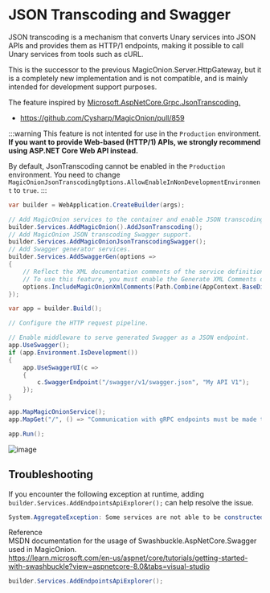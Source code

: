 # JSON Transcoding and Swagger

JSON transcoding is a mechanism that converts Unary services into JSON APIs and provides them as HTTP/1 endpoints, making it possible to call Unary services from tools such as cURL.

This is the successor to the previous MagicOnion.Server.HttpGateway, but it is a completely new implementation and is not compatible, and is mainly intended for development support purposes.

The feature inspired by [Microsoft.AspNetCore.Grpc.JsonTranscoding.](https://learn.microsoft.com/en-us/aspnet/core/grpc/json-transcoding?view=aspnetcore-9.0)

- https://github.com/Cysharp/MagicOnion/pull/859

:::warning
This feature is not intented for use in the `Production` environment.
**If you want to provide Web-based (HTTP/1) APIs, we strongly recommend using ASP.NET Core Web API instead.**

By default, JsonTranscoding cannot be enabled in the `Production` environment. You need to change `MagicOnionJsonTranscodingOptions.AllowEnableInNonDevelopmentEnvironment` to `true`.
:::

```csharp
var builder = WebApplication.CreateBuilder(args);

// Add MagicOnion services to the container and enable JSON transcoding feature.
builder.Services.AddMagicOnion().AddJsonTranscoding();
// Add MagicOnion JSON transcoding Swagger support.
builder.Services.AddMagicOnionJsonTranscodingSwagger();
// Add Swagger generator services.
builder.Services.AddSwaggerGen(options =>
{
    // Reflect the XML documentation comments of the service definition in Swagger.
    // To use this feature, you must enable the Generate XML Comments option in project options.
    options.IncludeMagicOnionXmlComments(Path.Combine(AppContext.BaseDirectory, "JsonTranscodingSample.Shared.xml"));
});

var app = builder.Build();

// Configure the HTTP request pipeline.

// Enable middleware to serve generated Swagger as a JSON endpoint.
app.UseSwagger();
if (app.Environment.IsDevelopment())
{
    app.UseSwaggerUI(c =>
    {
        c.SwaggerEndpoint("/swagger/v1/swagger.json", "My API V1");
    });
}

app.MapMagicOnionService();
app.MapGet("/", () => "Communication with gRPC endpoints must be made through a gRPC client. To learn how to create a client, visit: https://go.microsoft.com/fwlink/?linkid=2086909");

app.Run();
```

![image](https://github.com/user-attachments/assets/a101cb00-c9ad-42b6-93d4-87c0d8d23773)



## Troubleshooting

If you encounter the following exception at runtime, adding `builder.Services.AddEndpointsApiExplorer();` can help resolve the issue.
```csharp
System.AggregateException: Some services are not able to be constructed (Error while validating the service descriptor 'ServiceType: Swashbuckle.AspNetCore.SwaggerGen.SwaggerGenerator Lifetime: Transient ImplementationType: Swashbuckle.AspNetCore.SwaggerGen.SwaggerGenerator': No constructor for type 'Swashbuckle.AspNetCore.SwaggerGen.SwaggerGenerator' can be instantiated using services from the service container and default values.)
```


Reference  
MSDN documentation for the usage of Swashbuckle.AspNetCore.Swagger used in MagicOnion.  
https://learn.microsoft.com/en-us/aspnet/core/tutorials/getting-started-with-swashbuckle?view=aspnetcore-8.0&tabs=visual-studio

```csharp
builder.Services.AddEndpointsApiExplorer();
```
